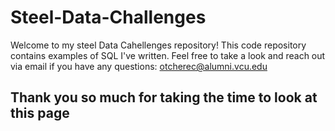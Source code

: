 # Steel-Data-Challenges

Welcome to my steel Data Cahellenges repository! This code repository contains examples of SQL I've written. Feel free to take a look and reach out via email if you have any questions: otcherec@alumni.vcu.edu

## Thank you so much for taking the time to look at this page
